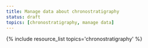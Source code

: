 ```yaml
---
title: Manage data about chronostratigraphy
status: draft
topics: [chronostratigraphy, manage data]
---
```


{% include resource_list topics='chronostratigraphy' %}
